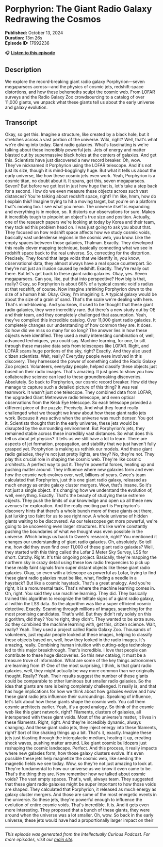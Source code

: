 # Porphyrion: The Giant Radio Galaxy Redrawing the Cosmos

**Published:** October 13, 2024  
**Duration:** 13m 26s  
**Episode ID:** 17692236

🎧 **[Listen to this episode](https://intellectuallycurious.buzzsprout.com/2529712/episodes/17692236-porphyrion-the-giant-radio-galaxy-redrawing-the-cosmos)**

## Description

We explore the record‑breaking giant radio galaxy Porphyrion—seven megaparsecs across—and the physics of cosmic jets, redshift-space distortions, and how these behemoths sculpt the cosmic web. From LOFAR surveys and the Radio Galaxy Zoo crowdsourcing to a catalog of over 11,000 giants, we unpack what these giants tell us about the early universe and galaxy evolution.

## Transcript

Okay, so get this. Imagine a structure, like created by a black hole, but it stretches across a vast portion of the universe. Wild, right? Well, that's what we're diving into today. Giant radio galaxies. What's fascinating is we're talking about these incredibly powerful jets. Jets of energy and matter blasted out by supermassive black holes at the centers of galaxies. And get this. Scientists have just discovered a new record breaker. Oh, wow. They've nicknamed it Porphyrion using the LOFAR telescope. And it's not just its size, though it is mind-bogglingly huge. But what it tells us about the early universe, like how these cosmic jets even work. Yeah, Porphyrion is a cosmic titan, no doubt about it. It spans, get this, seven megaparsecs. Seven? But before we get lost in just how huge that is, let's take a step back for a second. How do we even measure these objects across such vast distances? You're talking about redshift space, right? I'm like, hmm, how do I explain this? Imagine trying to hit a moving target, but you're on a platform that's moving too. I see what you mean. The universe itself is expanding and everything is in motion, so. It distorts our observations for sure. Makes it incredibly tough to pinpoint an object's true size and position. Actually, one of the research papers we're looking at today by Korea and their team, they tackled this problem head on. I was just going to ask you about that. They focused on how redshift space affects how we study cosmic voids, basically vast underdense regions in the cosmic web, you know. Like the empty spaces between those galaxies, Thalman. Exactly. They developed this really clever mapping technique, basically connecting what we see in redshift space back to the real universe. So, correcting for the distortion. Precisely. They found that large voids that we identify in, you know, observational data, they almost always have a real space counterpart. So they're not just an illusion caused by redshift. Exactly. They're really out there. But let's get back to these giant radio galaxies. Okay, yes. Seven megaparsecs. Can you, like, put that into perspective? How big is that, really? Okay, so Porphyrion is about 66% of a typical cosmic void's radius at that redshift, of course. Now imagine shrinking Porphyrion down to the size of a human hair. Okay. Okay, I'm imagining it. A typical galaxy would be about the size of a grain of sand. That's the scale we're dealing with here. That's mind-blowing. And you know, it used to be thought that these giant radio galaxies, they were incredibly rare. But there's a new study out by OE and their team, and they completely challenged that assumption. Yeah, they've compiled this incredible catalog. Over 11,000 giant radio galaxies. It completely changes our understanding of how common they are. It does. So how did we miss so many for so long? The answer lies in how these objects were identified. They used a really interesting combination of, well, advanced techniques, you could say. Machine learning, for one, to sift through these massive data sets from telescopes like LOFAR. Right, and LOFAR scans huge portions of the sky, right? Exactly. And they also used citizen scientists. Wait, really? Everyday people were involved in this discovery. They harnessed the power of something called the Radio Galaxy Zoo project. Volunteers, everyday people, helped classify these objects just based on their radio images. That's amazing. It just goes to show you how collaborative science can lead to these groundbreaking discoveries. Absolutely. So back to Porphyrion, our cosmic record breaker. How did they manage to capture such a detailed picture of this thing? It was real teamwork. It wasn't just one telescope. They combined data from LOFAR, the upgraded Giant Metrewave radio telescope, and even optical observations from the Keck Eye telescope. So each telescope provided a different piece of the puzzle. Precisely. And what they found really challenged what we thought we knew about how these giant radio jets work. Because it was active when the universe was much denser. You got it. Scientists thought that in the early universe, these jets would be disrupted by the surrounding environment. But Porphyrion's jets, they remained stable across these incredibly vast distances. So what does this tell us about jet physics? It tells us we still have a lot to learn. There are aspects of jet formation, propagation, and stability that we just haven't fully grasped yet. Porphyrion is making us rethink our models. And these giant radio galaxies, they're not just pretty lights, are they? No, they're not. They play this crucial role in shaping the cosmic web. They're like cosmic architects. A perfect way to put it. They're powerful forces, heating up and pushing matter around. They influence where new galaxies form and even how the cosmic web evolves over, well, billions of years. Owee's team calculated that Porphyrion, just this one giant radio galaxy, released as much energy as entire galaxy cluster mergers. Wow, that's insane. So it's not just a single object. It's changing how we understand the evolution of, well, everything. Exactly. That's the beauty of studying these extreme objects. They push the limits of our knowledge and open up all these new avenues for exploration. And the really exciting part is Porphyrion's discovery hints that there's a whole bunch more of these giants out there, just lurking too faint for us to see right now. A whole universe of hidden giants waiting to be discovered. As our telescopes get more powerful, we're going to be uncovering even larger structures. It's like we're constantly pushing the boundaries of what we thought was even possible in the universe. Which brings us back to Owee's research, right? You mentioned it changes our understanding of giant radio galaxies. Oh, absolutely. So tell me, how did they even find over 11,000 of these giant radio galaxies? Well, they started with this thing called the Lofar 2 Meter Sky Survey, LSS for short. Catchy. Right. It's this ongoing project. Basically, they're mapping the northern sky in crazy detail using these low radio frequencies to pick up these really faint signals from super distant objects like these giant radio galaxies. Okay, so even with a telescope as powerful as Lofar, trying to find these giant radio galaxies must be like, what, finding a needle in a haystack? But like a cosmic haystack. That's a great analogy. And you're right, it is a monumental task. That's where the machine learning comes in. Oh, right. You said they use machine learning. They did. They basically trained this algorithm to recognize the telltale signs of a giant radio galaxy, all within the LSS data. So the algorithm was like a super efficient cosmic detective. Exactly. Scanning through millions of images, searching for the most promising candidates. That's wild. But they didn't rely solely on this algorithm, did they? You're right, they didn't. They wanted to be extra sure. So they combined the machine learning with, get this, citizen science. Wait, really? Yeah. They used a project called Radio Galaxy Zoo. Thousands of volunteers, just regular people looked at these images, helping to classify these objects based on, well, how they looked in the radio images. It's amazing, really. Combining human intuition with cutting-edge technology led to this major breakthrough. That's incredible. I love that people can contribute to these huge discoveries. So this new catalog, it must be a treasure trove of information. What are some of the key things astronomers are learning from it? One of the most surprising, I think, is that giant radio galaxies, well, they might actually be way more common than we originally thought. Really? Yeah. Their results suggest the number of these giants could be comparable to other luminous but smaller radio galaxies. So the idea that giants are rare is being completely challenged. It really is, and that has huge implications for how we think about how galaxies evolve and how these giant radio jets influence their surroundings. Speaking of influence, let's talk about how these giants shape the cosmic web. You call them cosmic architects earlier. Yeah, it's a good analogy. So think of the cosmic web like this giant network, right? Filaments, clusters of galaxies, all interspersed with these giant voids. Most of the universe's matter, it lives in these filaments. Right, right. And they're incredibly dynamic, always changing. And these giant radio jets, they inject energy into these filaments, right? Sort of like shaking things up a bit. That's it, exactly. Imagine these jets just blasting through the intergalactic medium, heating it up, creating shock waves, pushing matter around. Like giant cosmic bulldozers just reshaping the cosmic landscape. Perfect. And this process, it really impacts where new galaxies form, how those galaxy clusters evolve. It's even possible these jets help magnetize the cosmic web, like seeding the magnetic fields we see today. Wow, so they're not just amazing to look at. They're fundamental to how our universe as we know it even came to be. That's the thing they are. Now remember how we talked about cosmic voids? The vast empty spaces. That's, well, always team. They suggested that these giant radio galaxies might be super important to how those voids are shaped. They calculated that Porphyrion, it released as much energy as galaxy cluster mergers. And those are some of the most energetic events in the universe. So these jets, they're powerful enough to influence the evolution of entire cosmic voids. That's incredible. It is. And it gets even more interesting. They proposed that a bunch of these giants, they were around when the universe was a lot smaller. Oh, wow. So back in the early universe, these jets would have had a proportionally larger impact on their

---
*This episode was generated from the Intellectually Curious Podcast. For more episodes, visit our [main site](https://intellectuallycurious.buzzsprout.com).*
